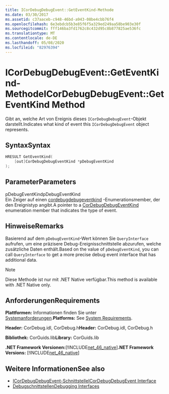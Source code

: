 ```yaml
---
title: ICorDebugDebugEvent::GetEventKind-Methode
ms.date: 03/30/2017
ms.assetid: c37aaceb-c948-46bd-a943-08be4cbb76f4
ms.openlocfilehash: 6e3ebdcb5b3e85f6f5a329ed249aa58be903e30f
ms.sourcegitcommit: fff146ba3fd1762c8c432d95c8b877825ae536fc
ms.translationtype: MT
ms.contentlocale: de-DE
ms.lasthandoff: 05/08/2020
ms.locfileid: "82976394"
---
```

# <a name="icordebugdebugeventgeteventkind-method"></a><span data-ttu-id="e68b1-102">ICorDebugDebugEvent::GetEventKind-Methode</span><span class="sxs-lookup"><span data-stu-id="e68b1-102">ICorDebugDebugEvent::GetEventKind Method</span></span>
<span data-ttu-id="e68b1-103">Gibt an, welche Art von Ereignis dieses `ICorDebugDebugEvent`-Objekt darstellt.</span><span class="sxs-lookup"><span data-stu-id="e68b1-103">Indicates what kind of event this `ICorDebugDebugEvent` object represents.</span></span>  
  
## <a name="syntax"></a><span data-ttu-id="e68b1-104">Syntax</span><span class="sxs-lookup"><span data-stu-id="e68b1-104">Syntax</span></span>  
  
```cpp  
HRESULT GetEventKind(  
    [out]CorDebugDebugEventKind *pDebugEventKind  
);  
```  
  
## <a name="parameters"></a><span data-ttu-id="e68b1-105">Parameter</span><span class="sxs-lookup"><span data-stu-id="e68b1-105">Parameters</span></span>  
 <span data-ttu-id="e68b1-106">pDebugEventKind</span><span class="sxs-lookup"><span data-stu-id="e68b1-106">pDebugEventKind</span></span>  
 <span data-ttu-id="e68b1-107">Ein Zeiger auf einen [cordebugdebugeventkind](cordebugdebugeventkind-enumeration.md) -Enumerationsmember, der den Ereignistyp angibt.</span><span class="sxs-lookup"><span data-stu-id="e68b1-107">A pointer to a [CorDebugDebugEventKind](cordebugdebugeventkind-enumeration.md) enumeration member that indicates the type of event.</span></span>  
  
## <a name="remarks"></a><span data-ttu-id="e68b1-108">Hinweise</span><span class="sxs-lookup"><span data-stu-id="e68b1-108">Remarks</span></span>  
 <span data-ttu-id="e68b1-109">Basierend auf dem `pDebugEventKind`-Wert können Sie `QueryInterface` aufrufen, um eine präzisere Debug-Ereignisschnittstelle abzurufen, welche zusätzliche Daten enthält.</span><span class="sxs-lookup"><span data-stu-id="e68b1-109">Based on the value of `pDebugEventKind`, you can call `QueryInterface` to get a more precise debug event interface that has additional data.</span></span>  
  
> [!NOTE]
> <span data-ttu-id="e68b1-110">Diese Methode ist nur mit .NET Native verfügbar.</span><span class="sxs-lookup"><span data-stu-id="e68b1-110">This method is available with .NET Native only.</span></span>  
  
## <a name="requirements"></a><span data-ttu-id="e68b1-111">Anforderungen</span><span class="sxs-lookup"><span data-stu-id="e68b1-111">Requirements</span></span>  
 <span data-ttu-id="e68b1-112">**Plattformen:** Informationen finden Sie unter [Systemanforderungen](../../get-started/system-requirements.md).</span><span class="sxs-lookup"><span data-stu-id="e68b1-112">**Platforms:** See [System Requirements](../../get-started/system-requirements.md).</span></span>  
  
 <span data-ttu-id="e68b1-113">**Header:** CorDebug.idl, CorDebug.h</span><span class="sxs-lookup"><span data-stu-id="e68b1-113">**Header:** CorDebug.idl, CorDebug.h</span></span>  
  
 <span data-ttu-id="e68b1-114">**Bibliothek:** CorGuids.lib</span><span class="sxs-lookup"><span data-stu-id="e68b1-114">**Library:** CorGuids.lib</span></span>  
  
 <span data-ttu-id="e68b1-115">**.NET Framework Versionen:**[!INCLUDE[net_46_native](../../../../includes/net-46-native-md.md)]</span><span class="sxs-lookup"><span data-stu-id="e68b1-115">**.NET Framework Versions:** [!INCLUDE[net_46_native](../../../../includes/net-46-native-md.md)]</span></span>  
  
## <a name="see-also"></a><span data-ttu-id="e68b1-116">Weitere Informationen</span><span class="sxs-lookup"><span data-stu-id="e68b1-116">See also</span></span>

- [<span data-ttu-id="e68b1-117">ICorDebugDebugEvent-Schnittstelle</span><span class="sxs-lookup"><span data-stu-id="e68b1-117">ICorDebugDebugEvent Interface</span></span>](icordebugdebugevent-interface.md)
- [<span data-ttu-id="e68b1-118">Debugschnittstellen</span><span class="sxs-lookup"><span data-stu-id="e68b1-118">Debugging Interfaces</span></span>](debugging-interfaces.md)
